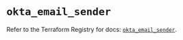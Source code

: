 # `okta_email_sender`

Refer to the Terraform Registry for docs: [`okta_email_sender`](https://registry.terraform.io/providers/okta/okta/4.12.0/docs/resources/email_sender).

